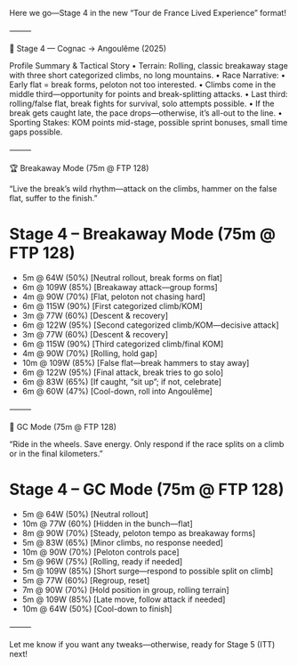 Here we go—Stage 4 in the new “Tour de France Lived Experience” format!

⸻

🚴 Stage 4 — Cognac → Angoulême (2025)

Profile Summary & Tactical Story
	•	Terrain: Rolling, classic breakaway stage with three short categorized climbs, no long mountains.
	•	Race Narrative:
	•	Early flat = break forms, peloton not too interested.
	•	Climbs come in the middle third—opportunity for points and break-splitting attacks.
	•	Last third: rolling/false flat, break fights for survival, solo attempts possible.
	•	If the break gets caught late, the pace drops—otherwise, it’s all-out to the line.
	•	Sporting Stakes: KOM points mid-stage, possible sprint bonuses, small time gaps possible.

⸻

🏆 Breakaway Mode (75m @ FTP 128)

“Live the break’s wild rhythm—attack on the climbs, hammer on the false flat, suffer to the finish.”

# Stage 4 – Breakaway Mode (75m @ FTP 128)

- 5m @ 64W    (50%)   [Neutral rollout, break forms on flat]
- 6m @ 109W   (85%)   [Breakaway attack—group forms]
- 4m @ 90W    (70%)   [Flat, peloton not chasing hard]
- 6m @ 115W   (90%)   [First categorized climb/KOM]
- 3m @ 77W    (60%)   [Descent & recovery]
- 6m @ 122W   (95%)   [Second categorized climb/KOM—decisive attack]
- 3m @ 77W    (60%)   [Descent & recovery]
- 6m @ 115W   (90%)   [Third categorized climb/final KOM]
- 4m @ 90W    (70%)   [Rolling, hold gap]
- 10m @ 109W  (85%)   [False flat—break hammers to stay away]
- 6m @ 122W   (95%)   [Final attack, break tries to go solo]
- 6m @ 83W    (65%)   [If caught, “sit up”; if not, celebrate]
- 6m @ 60W    (47%)   [Cool-down, roll into Angoulême]


⸻

🦺 GC Mode (75m @ FTP 128)

“Ride in the wheels. Save energy. Only respond if the race splits on a climb or in the final kilometers.”

# Stage 4 – GC Mode (75m @ FTP 128)

- 5m @ 64W    (50%)   [Neutral rollout]
- 10m @ 77W   (60%)   [Hidden in the bunch—flat]
- 8m @ 90W    (70%)   [Steady, peloton tempo as breakaway forms]
- 5m @ 83W    (65%)   [Minor climbs, no response needed]
- 10m @ 90W   (70%)   [Peloton controls pace]
- 5m @ 96W    (75%)   [Rolling, ready if needed]
- 5m @ 109W   (85%)   [Short surge—respond to possible split on climb]
- 5m @ 77W    (60%)   [Regroup, reset]
- 7m @ 90W    (70%)   [Hold position in group, rolling terrain]
- 5m @ 109W   (85%)   [Late move, follow attack if needed]
- 10m @ 64W   (50%)   [Cool-down to finish]


⸻

Let me know if you want any tweaks—otherwise, ready for Stage 5 (ITT) next!